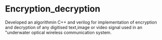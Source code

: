 # Encryption_decryption

Developed an algorithmin C++ and verilog for implementation of encryption and decryption of any digitised text,image or video signal used in an "underwater optical wireless communication system.

